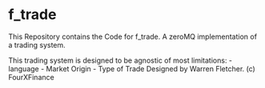 # f_trade
This Repository contains the Code for f_trade. A zeroMQ implementation of a trading system.

This trading system is designed to be agnostic of most limitations:
    - language
    - Market Origin
    - Type of Trade
Designed by Warren Fletcher. (c) FourXFinance
